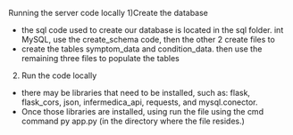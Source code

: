 Running the server code locally
1)Create the database
  - the sql code used to create our database is located in the sql folder. int MySQL, use the create_schema code, then the other 2 create files to
  - create the tables symptom_data and condition_data. then use the remaining three files to populate the tables
2) Run the code locally
  - there may be libraries that need to be installed, such as: flask, flask_cors, json, infermedica_api, requests, and mysql.conector.
  - Once those libraries are installed, using run the file using the cmd command py app.py (in the directory where the file resides.)
